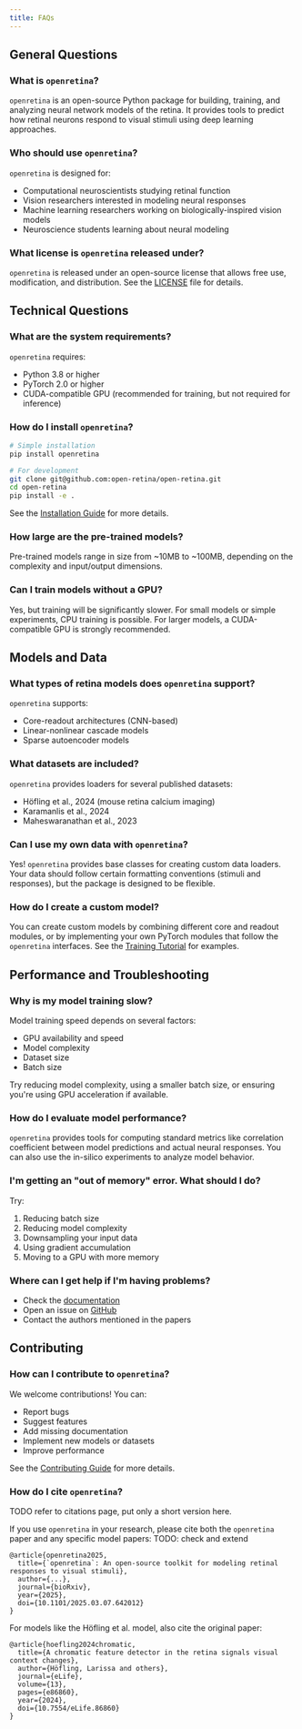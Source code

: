 ```yaml
---
title: FAQs
---
```


## **General Questions**

### What is `openretina`?

`openretina` is an open-source Python package for building, training, and analyzing neural network models of the retina. It provides tools to predict how retinal neurons respond to visual stimuli using deep learning approaches.

### Who should use `openretina`?

`openretina` is designed for:
- Computational neuroscientists studying retinal function
- Vision researchers interested in modeling neural responses
- Machine learning researchers working on biologically-inspired vision models
- Neuroscience students learning about neural modeling

### What license is `openretina` released under?

`openretina` is released under an open-source license that allows free use, modification, and distribution. See the [LICENSE](https://github.com/open-retina/open-retina/blob/main/LICENSE) file for details.

## **Technical Questions**

### What are the system requirements?

`openretina` requires:
- Python 3.8 or higher
- PyTorch 2.0 or higher
- CUDA-compatible GPU (recommended for training, but not required for inference)

### How do I install `openretina`?

```bash
# Simple installation
pip install openretina

# For development
git clone git@github.com:open-retina/open-retina.git
cd open-retina
pip install -e .
```

See the [Installation Guide](package_docs/installation.md) for more details.

### How large are the pre-trained models?

Pre-trained models range in size from ~10MB to ~100MB, depending on the complexity and input/output dimensions.

### Can I train models without a GPU?

Yes, but training will be significantly slower. For small models or simple experiments, CPU training is possible. For larger models, a CUDA-compatible GPU is strongly recommended.

## **Models and Data**

### What types of retina models does `openretina` support?

`openretina` supports:
- Core-readout architectures (CNN-based)
- Linear-nonlinear cascade models
- Sparse autoencoder models

### What datasets are included?

`openretina` provides loaders for several published datasets:
- Höfling et al., 2024 (mouse retina calcium imaging)
- Karamanlis et al., 2024
- Maheswaranathan et al., 2023

### Can I use my own data with `openretina`?

Yes! `openretina` provides base classes for creating custom data loaders. Your data should follow certain formatting conventions (stimuli and responses), but the package is designed to be flexible.

### How do I create a custom model?

You can create custom models by combining different core and readout modules, or by implementing your own PyTorch modules that follow the `openretina` interfaces. See the [Training Tutorial](package_docs/tutorials/training.md) for examples.

## **Performance and Troubleshooting**

### Why is my model training slow?

Model training speed depends on several factors:
- GPU availability and speed
- Model complexity
- Dataset size
- Batch size

Try reducing model complexity, using a smaller batch size, or ensuring you're using GPU acceleration if available.

### How do I evaluate model performance?

`openretina` provides tools for computing standard metrics like correlation coefficient between model predictions and actual neural responses. You can also use the in-silico experiments to analyze model behavior.

### I'm getting an "out of memory" error. What should I do?

Try:
1. Reducing batch size
2. Reducing model complexity
3. Downsampling your input data
4. Using gradient accumulation
5. Moving to a GPU with more memory

### Where can I get help if I'm having problems?

- Check the [documentation](https://open-retina.org/)
- Open an issue on [GitHub](https://github.com/open-retina/open-retina/issues)
- Contact the authors mentioned in the papers

## **Contributing**

### How can I contribute to `openretina`?

We welcome contributions! You can:
- Report bugs
- Suggest features
- Add missing documentation
- Implement new models or datasets
- Improve performance

See the [Contributing Guide](package_docs/contributing.md) for more details.

### How do I cite `openretina`?

TODO refer to citations page, put only a short version here.

If you use `openretina` in your research, please cite both the `openretina` paper and any specific model papers:
TODO: check and extend
```
@article{openretina2025,
  title={`openretina`: An open-source toolkit for modeling retinal responses to visual stimuli},
  author={...},
  journal={bioRxiv},
  year={2025},
  doi={10.1101/2025.03.07.642012}
}
```

For models like the Höfling et al. model, also cite the original paper:

```
@article{hoefling2024chromatic,
  title={A chromatic feature detector in the retina signals visual context changes},
  author={Höfling, Larissa and others},
  journal={eLife},
  volume={13},
  pages={e86860},
  year={2024},
  doi={10.7554/eLife.86860}
}
```
